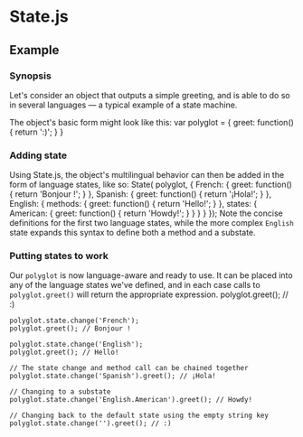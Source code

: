 # State.js

## Example

### Synopsis
Let's consider an object that outputs a simple greeting, and is able to do so in several languages — a typical example of a state machine.

The object's basic form might look like this:
	var polyglot = {
		greet: function() { return ':)'; }
	}
### Adding state
Using State.js, the object's multilingual behavior can then be added in the form of language states, like so:
	State( polyglot, {
		French: {
			greet: function() { return 'Bonjour !'; }
		},
		Spanish: {
			greet: function() { return '¡Hola!'; }
		},
		English: {
			methods: {
				greet: function() { return 'Hello!'; }
			},
			states: {
				American: {
					greet: function() { return 'Howdy!'; }
				}
			}
		}
	});
Note the concise definitions for the first two language states, while the more complex `English` state expands this syntax to define both a method and a substate.

### Putting states to work
Our `polyglot` is now language-aware and ready to use. It can be placed into any of the language states we've defined, and in each case calls to `polyglot.greet()` will return the appropriate expression.
	polyglot.greet(); // :)

	polyglot.state.change('French');
	polyglot.greet(); // Bonjour !

	polyglot.state.change('English');
	polyglot.greet(); // Hello!

	// The state change and method call can be chained together
	polyglot.state.change('Spanish').greet(); // ¡Hola!

	// Changing to a substate
	polyglot.state.change('English.American').greet(); // Howdy!

	// Changing back to the default state using the empty string key
	polyglot.state.change('').greet(); // :)

